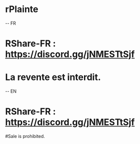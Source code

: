 # rPlainte


-- FR

# RShare-FR : https://discord.gg/jNMESTtSjf


# La revente est interdit. 


-- EN

# RShare-FR : https://discord.gg/jNMESTtSjf



#Sale is prohibited.
